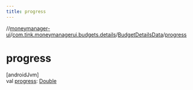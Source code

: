 ```yaml
---
title: progress
---
```

//[moneymanager-ui](../../../index.html)/[com.tink.moneymanagerui.budgets.details](../index.html)/[BudgetDetailsData](index.html)/[progress](progress.html)



# progress



[androidJvm]\
val [progress](progress.html): [Double](https://kotlinlang.org/api/latest/jvm/stdlib/kotlin/-double/index.html)




